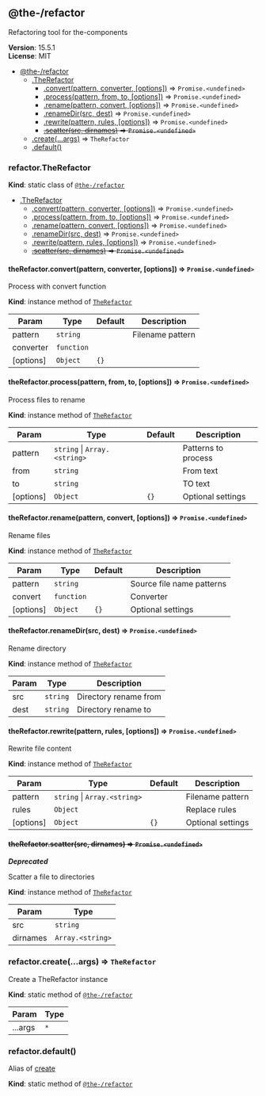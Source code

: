 <!--- Code generated by @the-/script-doc. DO NOT EDIT. -->

<a name="module_@the-/refactor"></a>

## @the-/refactor
Refactoring tool for the-components

**Version**: 15.5.1  
**License**: MIT  

* [@the-/refactor](#module_@the-/refactor)
    * [.TheRefactor](#module_@the-/refactor.TheRefactor)
        * [.convert(pattern, converter, [options])](#module_@the-/refactor.TheRefactor+convert) ⇒ <code>Promise.&lt;undefined&gt;</code>
        * [.process(pattern, from, to, [options])](#module_@the-/refactor.TheRefactor+process) ⇒ <code>Promise.&lt;undefined&gt;</code>
        * [.rename(pattern, convert, [options])](#module_@the-/refactor.TheRefactor+rename) ⇒ <code>Promise.&lt;undefined&gt;</code>
        * [.renameDir(src, dest)](#module_@the-/refactor.TheRefactor+renameDir) ⇒ <code>Promise.&lt;undefined&gt;</code>
        * [.rewrite(pattern, rules, [options])](#module_@the-/refactor.TheRefactor+rewrite) ⇒ <code>Promise.&lt;undefined&gt;</code>
        * ~~[.scatter(src, dirnames)](#module_@the-/refactor.TheRefactor+scatter) ⇒ <code>Promise.&lt;undefined&gt;</code>~~
    * [.create(...args)](#module_@the-/refactor.create) ⇒ <code>TheRefactor</code>
    * [.default()](#module_@the-/refactor.default)

<a name="module_@the-/refactor.TheRefactor"></a>

### refactor.TheRefactor
**Kind**: static class of [<code>@the-/refactor</code>](#module_@the-/refactor)  

* [.TheRefactor](#module_@the-/refactor.TheRefactor)
    * [.convert(pattern, converter, [options])](#module_@the-/refactor.TheRefactor+convert) ⇒ <code>Promise.&lt;undefined&gt;</code>
    * [.process(pattern, from, to, [options])](#module_@the-/refactor.TheRefactor+process) ⇒ <code>Promise.&lt;undefined&gt;</code>
    * [.rename(pattern, convert, [options])](#module_@the-/refactor.TheRefactor+rename) ⇒ <code>Promise.&lt;undefined&gt;</code>
    * [.renameDir(src, dest)](#module_@the-/refactor.TheRefactor+renameDir) ⇒ <code>Promise.&lt;undefined&gt;</code>
    * [.rewrite(pattern, rules, [options])](#module_@the-/refactor.TheRefactor+rewrite) ⇒ <code>Promise.&lt;undefined&gt;</code>
    * ~~[.scatter(src, dirnames)](#module_@the-/refactor.TheRefactor+scatter) ⇒ <code>Promise.&lt;undefined&gt;</code>~~

<a name="module_@the-/refactor.TheRefactor+convert"></a>

#### theRefactor.convert(pattern, converter, [options]) ⇒ <code>Promise.&lt;undefined&gt;</code>
Process with convert function

**Kind**: instance method of [<code>TheRefactor</code>](#module_@the-/refactor.TheRefactor)  

| Param | Type | Default | Description |
| --- | --- | --- | --- |
| pattern | <code>string</code> |  | Filename pattern |
| converter | <code>function</code> |  |  |
| [options] | <code>Object</code> | <code>{}</code> |  |

<a name="module_@the-/refactor.TheRefactor+process"></a>

#### theRefactor.process(pattern, from, to, [options]) ⇒ <code>Promise.&lt;undefined&gt;</code>
Process files to rename

**Kind**: instance method of [<code>TheRefactor</code>](#module_@the-/refactor.TheRefactor)  

| Param | Type | Default | Description |
| --- | --- | --- | --- |
| pattern | <code>string</code> \| <code>Array.&lt;string&gt;</code> |  | Patterns to process |
| from | <code>string</code> |  | From text |
| to | <code>string</code> |  | TO text |
| [options] | <code>Object</code> | <code>{}</code> | Optional settings |

<a name="module_@the-/refactor.TheRefactor+rename"></a>

#### theRefactor.rename(pattern, convert, [options]) ⇒ <code>Promise.&lt;undefined&gt;</code>
Rename files

**Kind**: instance method of [<code>TheRefactor</code>](#module_@the-/refactor.TheRefactor)  

| Param | Type | Default | Description |
| --- | --- | --- | --- |
| pattern | <code>string</code> |  | Source file name patterns |
| convert | <code>function</code> |  | Converter |
| [options] | <code>Object</code> | <code>{}</code> | Optional settings |

<a name="module_@the-/refactor.TheRefactor+renameDir"></a>

#### theRefactor.renameDir(src, dest) ⇒ <code>Promise.&lt;undefined&gt;</code>
Rename directory

**Kind**: instance method of [<code>TheRefactor</code>](#module_@the-/refactor.TheRefactor)  

| Param | Type | Description |
| --- | --- | --- |
| src | <code>string</code> | Directory rename from |
| dest | <code>string</code> | Directory rename to |

<a name="module_@the-/refactor.TheRefactor+rewrite"></a>

#### theRefactor.rewrite(pattern, rules, [options]) ⇒ <code>Promise.&lt;undefined&gt;</code>
Rewrite file content

**Kind**: instance method of [<code>TheRefactor</code>](#module_@the-/refactor.TheRefactor)  

| Param | Type | Default | Description |
| --- | --- | --- | --- |
| pattern | <code>string</code> \| <code>Array.&lt;string&gt;</code> |  | Filename pattern |
| rules | <code>Object</code> |  | Replace rules |
| [options] | <code>Object</code> | <code>{}</code> | Optional settings |

<a name="module_@the-/refactor.TheRefactor+scatter"></a>

#### ~~theRefactor.scatter(src, dirnames) ⇒ <code>Promise.&lt;undefined&gt;</code>~~
***Deprecated***

Scatter a file to directories

**Kind**: instance method of [<code>TheRefactor</code>](#module_@the-/refactor.TheRefactor)  

| Param | Type |
| --- | --- |
| src | <code>string</code> | 
| dirnames | <code>Array.&lt;string&gt;</code> | 

<a name="module_@the-/refactor.create"></a>

### refactor.create(...args) ⇒ <code>TheRefactor</code>
Create a TheRefactor instance

**Kind**: static method of [<code>@the-/refactor</code>](#module_@the-/refactor)  

| Param | Type |
| --- | --- |
| ...args | <code>\*</code> | 

<a name="module_@the-/refactor.default"></a>

### refactor.default()
Alias of [create](#module_@the-/refactor.create)

**Kind**: static method of [<code>@the-/refactor</code>](#module_@the-/refactor)  
